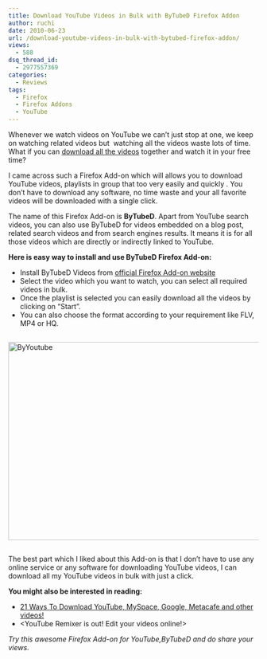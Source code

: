 ```yaml
---
title: Download YouTube Videos in Bulk with ByTubeD Firefox Addon
author: ruchi
date: 2010-06-23
url: /download-youtube-videos-in-bulk-with-bytubed-firefox-addon/
views:
  - 588
dsq_thread_id:
  - 2977557369
categories:
  - Reviews
tags:
  - Firefox
  - Firefox Addons
  - YouTube
---
```

Whenever we watch videos on YouTube we can’t just stop at one, we keep on watching related videos but  watching all the videos waste lots of time. What if you can [download all the videos][1] together and watch it in your free time?

I came across such a Firefox Add-on which will allows you to download YouTube videos, playlists in group that too very easily and quickly . You don’t have to download any software, no time waste and your all favorite videos will be downloaded with a single click.

The name of this Firefox Add-on is **ByTubeD**. Apart from YouTube search videos, you can also use ByTubeD for videos embedded on a blog post, related search videos and from search engines results. It means it is for all those videos which are directly or indirectly linked to YouTube.

**Here is easy way to install and use ByTubeD Firefox Add-on:**

  * Install ByTubeD Videos from <a href="https://addons.mozilla.org/en-US/firefox/addon/126518/" onclick="_gaq.push(['_trackEvent', 'outbound-article', 'https://addons.mozilla.org/en-US/firefox/addon/126518/', 'official Firefox Add-on website']);" >official Firefox Add-on website</a>
  * Select the video which you want to watch, you can select all required videos in bulk.
  * Once the playlist is selected you can easily download all the videos by clicking on “Start”.
  * You can also choose the format according to your requirement like FLV, MP4 or HQ.

<img class="wp-image-52346" style="float: none;margin: 15px auto;border-width: 0px" src="http://cdn.devilsworkshop.org/files/2010/06/ByYoutube.jpg" border="0" alt="ByYoutube" width="506" height="398" />

The best part which I liked about this Add-on is that I don’t have to use any online service or any software for downloading YouTube videos, I can download all my YouTube videos in bulk with just a click.

**You might also be interested in reading:**

  * [21 Ways To Download YouTube, MySpace, Google, Metacafe and other videos!][2]
  * <YouTube Remixer is out! Edit your videos online!>

*Try this awesome Firefox Add-on for YouTube,ByTubeD and do share your views.*

 [1]: http://devilsworkshop.org/keepvid-hack-download-videos-from-youtube-myspace-google-and-virtually-every-video-sharing-sites/
 [2]: http://devilsworkshop.org/21-ways-to-download-youtube-myspace-google-metacafe-and-other-videos/
